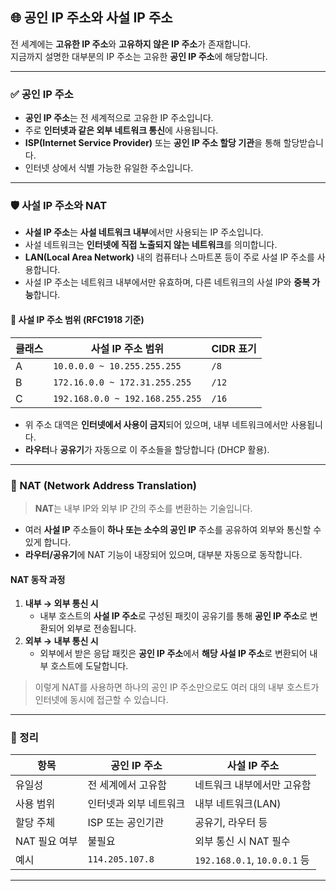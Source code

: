 ## 🌐 공인 IP 주소와 사설 IP 주소

전 세계에는 **고유한 IP 주소**와 **고유하지 않은 IP 주소**가 존재합니다.  
지금까지 설명한 대부분의 IP 주소는 고유한 **공인 IP 주소**에 해당합니다.

---

### ✅ 공인 IP 주소

- **공인 IP 주소**는 전 세계적으로 고유한 IP 주소입니다.
- 주로 **인터넷과 같은 외부 네트워크 통신**에 사용됩니다.
- **ISP(Internet Service Provider)** 또는 **공인 IP 주소 할당 기관**을 통해 할당받습니다.
- 인터넷 상에서 식별 가능한 유일한 주소입니다.

---

### 🛡️ 사설 IP 주소와 NAT

- **사설 IP 주소**는 **사설 네트워크 내부**에서만 사용되는 IP 주소입니다.
- 사설 네트워크는 **인터넷에 직접 노출되지 않는 네트워크**를 의미합니다.
- **LAN(Local Area Network)** 내의 컴퓨터나 스마트폰 등이 주로 사설 IP 주소를 사용합니다.
- 사설 IP 주소는 네트워크 내부에서만 유효하며, 다른 네트워크의 사설 IP와 **중복 가능**합니다.

#### 📌 사설 IP 주소 범위 (RFC1918 기준)

| 클래스 | 사설 IP 주소 범위           | CIDR 표기 |
|--------|------------------------------|-----------|
| A      | `10.0.0.0 ~ 10.255.255.255`  | `/8`      |
| B      | `172.16.0.0 ~ 172.31.255.255`| `/12`     |
| C      | `192.168.0.0 ~ 192.168.255.255` | `/16`   |

- 위 주소 대역은 **인터넷에서 사용이 금지**되어 있으며, 내부 네트워크에서만 사용됩니다.
- **라우터**나 **공유기**가 자동으로 이 주소들을 할당합니다 (DHCP 활용).

---

### 🔁 NAT (Network Address Translation)

> **NAT**는 내부 IP와 외부 IP 간의 주소를 변환하는 기술입니다.

- 여러 **사설 IP** 주소들이 **하나 또는 소수의 공인 IP** 주소를 공유하여 외부와 통신할 수 있게 합니다.
- **라우터/공유기**에 NAT 기능이 내장되어 있으며, 대부분 자동으로 동작합니다.

#### NAT 동작 과정

1. **내부 → 외부 통신 시**
   - 내부 호스트의 **사설 IP 주소**로 구성된 패킷이 공유기를 통해 **공인 IP 주소**로 변환되어 외부로 전송됩니다.
2. **외부 → 내부 통신 시**
   - 외부에서 받은 응답 패킷은 **공인 IP 주소**에서 **해당 사설 IP 주소**로 변환되어 내부 호스트에 도달합니다.

> 이렇게 NAT를 사용하면 하나의 공인 IP 주소만으로도 여러 대의 내부 호스트가 인터넷에 동시에 접근할 수 있습니다.

---

### 🧠 정리

| 항목             | 공인 IP 주소                 | 사설 IP 주소                         |
|------------------|-------------------------------|--------------------------------------|
| 유일성           | 전 세계에서 고유함           | 네트워크 내부에서만 고유함           |
| 사용 범위        | 인터넷과 외부 네트워크       | 내부 네트워크(LAN)                   |
| 할당 주체        | ISP 또는 공인기관            | 공유기, 라우터 등                    |
| NAT 필요 여부    | 불필요                        | 외부 통신 시 NAT 필수                |
| 예시             | `114.205.107.8`              | `192.168.0.1`, `10.0.0.1` 등         |

---
